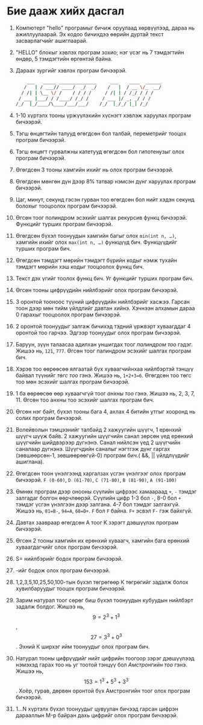 # Бие дааж хийх дасгал

1. Компютерт "hello" програмыг бичиж оруулаад хөрвүүлээд, дараа нь ажиллуулаарай. Эх кодоо бичихдээ өөрийн дуртай текст засварлагчийг ашиглаарай.

2. "HELLO" блокыг хэвлэх програм зохио; нэг үсэг нь 7 тэмдэгтийн өндөр, 5 тэмдэгтийн өргөнтэй байна.

3. Дараах зургийг хэвлэх програм бичээрэй.

   ```sh
       ___   _____ ______________     ___    ____  ______
      /   | / ___// ____/  _/  _/    /   |  / __ \/_  __/
     / /| | \__ \/ /    / / / /     / /| | / /_/ / / /
    / ___ |___/ / /____/ /_/ /     / ___ |/ _, _/ / /
   /_/  |_/____/\____/___/___/    /_/  |_/_/ |_| /_/
   ```

4. 1-10 хүртэлх тооны үржүүлэхийн хүснэгт хэвлэж харуулах програм бичээрэй.

5. Тэгш өнцөгтийн талууд өгөгдсөн бол талбай, переметрийг тооцох програм бичээрэй.

6. Тэгш өнцөгт гурвалжны катетууд өгөгдсөн бол гипотенузыг олох програм бичээрэй.

7. Өгөгдсөн 3 тооны хамгийн ихийг нь олох програм бичээрэй.

8. Өгөгдсөн мөнгөн дүн дээр 8% татвар нэмсэн дүнг харуулах програм бичээрэй.

9. Цаг, минут, секунд гэсэн гурван тоо өгөгдсөн бол нийт хэдэн секунд болохыг тооцоолох програм бичээрэй.

10. Өгсөн тоог полиндром эсэхийг шалгах рекурсив функц бичээрэй. Функцийг турших програм бичээрэй.

11. Өгөгдсөн бүхэл тоонуудын хамгийн багыг олох `min(int n, …)`, хамгийн ихийг олох `max(int n, …)` функцүүд бич. Функцүүдийг турших програм бич.

12. Өгөгдсөн тэмдэгт мөрийн тэмдэгт бүрийн кодыг нэмж тухайн тэмдэгт мөрийн хэш кодыг тооцоолох функц бич.

13. Текст дэх үгийг тоолох функц бич. Уг функцийг турших програм бич.

14. Өгсөн тооны цифрүүдийн нийлбэрийг олох програм бичээрэй.

15. 3 оронтой тооноос түүний цифрүүдийн нийлбэрийг хасжээ. Гарсан тоон дээр мөн тийм үйлдлийг давтан хийнэ. Хэчнээн алхамын дараа 0 гарахыг тооцоолох програм бичээрэй.

16. 2 оронтой тоонуудыг залгаж бичихэд тэдний үржвэрт хуваагддаг 4 оронтой тоо гарчээ. Эдгээр тоонуудыг олох програм бичээрэй.

17. Баруун, зүүн талаасаа адилхан уншигдах тоог _палиндром тоо_ гэдэг.  Жишээ нь, `121`, `777`. Өгсөн тоог палиндром эсэхийг шалгах програм бич.

18. Хэрэв тоо өөрөөсөө ялгаатай бүх хуваагчийнхаа нийлбэртэй тэнцүү байвал түүнийг _төгс тоо_ гэнэ. Жишээ нь, `1+2+3=6`. Өгөгдсөн тоо төгс тоо мөн эсэхийг шалгах програм бичээрэй.

19. 1 ба өөрөөсөө өөр хуваагчгүй тоог _анхны тоо_ гэнэ. Жишээ нь, 2, 3, 7, 11. Өгсөн тоо анхны тоо эсэхийг шалгах програм бич.

20. Өгсөн нэг байт, бүхэл тооны бага 4, ахлах 4 битийн утгыг хооронд нь солих програм бичээрэй.

21. Волейволын тэмцээнийг талбайд 2 хажуугийн шүүгч, 1 ерөнхий шүүгч шүүж байв. 2 хажуугийн шүүгчийн санал зөрсөн үед ерөнхий шүүгчийн шийдвэрээр дүгнэнэ. Санал нийлсэн үед 2 шүүгчийн саналаар дүгнэнэ. Шүүгчдийн саналыг нэгтгэж дүнг гаргах \(зөвшөөрсөн-1, зөвшөөрөөгүй-0\) програм бич.\( &&, \|\| үйлдлүүдийг ашиглана\).

22. Өгөгдсөн тоон үнэлгээнд харгалзах үсгэн үнэлгээг олох програм бичээрэй. `F (0-60)`, `D (61-70)`, `C (71-80)`, `B (81-90)`, `A (91-100)`

23. Өмнөх програм дээр онооны сүүлийн цифрээс хамаараад `+`, `-` тэмдэг залгадаг болгон өөрчлөөрэй. Сүүлийн цифр 1-3 бол `-`, 8-0 бол `+` тэмдэг үсгэн үнэлгээн дээр залгана. 4-7 бол тэмдэг залгахгүй. Жишээ нь, `81=B-`, `94=A`, `68=D+`. `F` бол `F` байна. `F+` эсвэл `F-` гэж байхгүй.

24. Давтах заавраар өгөгдсөн A тоог K зэрэгт дэвшүүлэх програм бичээрэй.

25. Өгсөн 2 тооны хамгийн их ерөнхий хуваагч, хамгийн бага ерөнхий хуваагдагчийг олох програм бичээрэй.

26. S= нийлбэрийг бодох програм бичээрэй.

27. -ийг бодож олох програм бичээрэй.

28. 1,2,3,5,10,25,50,100-тын бүхэл төгрөгөөр К төгрөгийг задалж болох хувилбаруудыг тооцох програм бичээрэй.

29. Зарим натурал тоог сөрөг биш бүхэл тоонуудын кубуудын нийлбэрт задалж болдог. Жишээ нь, $$9=2^3+1^3$$, $$27=3^3+0^3$$. Эхний К ширхэг ийм тоонуудыг олох програм бич.

30. Натурал тооны цифрүүдийг нийт цифрийн тоогоор зэрэг дэвшүүлээд нэмэхэд гарах тоо нь уг тоотой тэнцүү бол _Амстронгийн тоо_ гэнэ. Жишээ нь, $$153=1^3+5^3+3^3$$. Хоёр, гурав, дөрвөн оронтой бүх Амстронгийн тоог олох програм бичээрэй.

31. 1...N хүртэлх бүхэл тоонуудыг цувуулан бичээд гарсан цифрэн дарааллын M-р байран дахь цифрийг олох програм бичээрэй.



